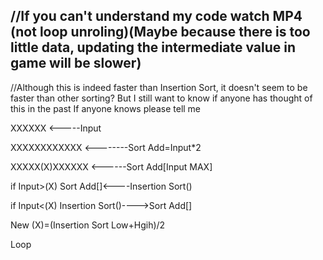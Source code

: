 //If you can't understand my code watch MP4 (not loop unroling)(Maybe because there is too little data, updating the intermediate value in game will be slower)
-------------------
//Although this is indeed faster than Insertion Sort, it doesn't seem to be faster than other sorting? But I still want to know if anyone has thought of this in the past If anyone knows please tell me

XXXXXX <-----Input

XXXXXXXXXXXX <--------Sort Add=Input*2

XXXXX(X)XXXXXX <------Sort Add[Input MAX]

if Input>(X) Sort Add[]<----Insertion Sort() 

if Input<(X) Insertion Sort()---->Sort Add[] 

New (X)=(Insertion Sort Low+Hgih)/2

Loop
